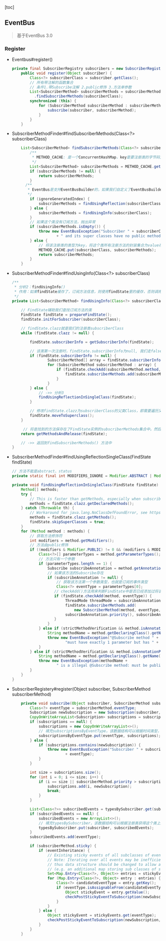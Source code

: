 [toc]

## EventBus

> 基于EventBus 3.0

### Register

- Eventbus#register()

  ```java
  private final SubscriberRegistry subscribers = new SubscriberRegistry(this);
      public void register(Object subscriber) {
          Class<?> subscriberClass = subscriber.getClass();
          // 所有带注解的函数集合
          // 条件1.带Subscribe注解 2.public修饰 3.方法单参数
          List<SubscriberMethod> subscriberMethods = subscriberMethodFinder
            .findSubscriberMethods(subscriberClass);
          synchronized (this) {
              for (SubscriberMethod subscriberMethod : subscriberMethods) {
                  subscribe(subscriber, subscriberMethod);
              }
          }
      }
  ```

- SubscriberMethodFinder#findSubscriberMethods(Class<?> subscriberClass)

  ```java
      List<SubscriberMethod> findSubscriberMethods(Class<?> subscriberClass) {
          /**
           * METHOD_CACHE: 是一个ConcurrentHashMap，key是要注册类的字节码文件，value是这个字节码文件里的所有订阅方		  * 法信息的集合，集合的元素是SubscriberMethod，它实际上就是订阅方法的信息类，包含Method对象、线程模式、事件			 * 类型、优先级、是否是粘性事等。
           */
          List<SubscriberMethod> subscriberMethods = METHOD_CACHE.get(subscriberClass);
          if (subscriberMethods != null) {
              return subscriberMethods;
          }
  		/**
  		 * EventBus是支持EventBusBuilder的，如果我们自定义了EventBusBuilder，则ignoreGeneratedIndex为true， 			* 否则为false，我们没自定义，所有看false
  		 */
          if (ignoreGeneratedIndex) {
              subscriberMethods = findUsingReflection(subscriberClass);
          } else {
              subscriberMethods = findUsingInfo(subscriberClass);
          }
          // 如果这个类没有订阅方法，抛出异常
          if (subscriberMethods.isEmpty()) {
              throw new EventBusException("Subscriber " + subscriberClass
                      + " and its super classes have no public methods with the @Subscribe annotation");
          } else {
              // 将该注册类的类型为key，将这个类所有注册方法的封装集合为value存入map集合	
              METHOD_CACHE.put(subscriberClass, subscriberMethods);
              return subscriberMethods;
          }
      }

- SubscriberMethodFinder#findUsingInfo(Class<?> subscriberClass)

  ```java
  /**
   * 分析2：findUsingInfo()
   * 作用：如果findState缓存了，订阅方法信息，则使用findState里的缓存，否则调用findUsingReflectionInSingleClass方 	* 法，反射获取订阅方法信息。
   */
  private List<SubscriberMethod> findUsingInfo(Class<?> subscriberClass) {
    
      // FindState辅助我们查找订阅方法的类
      FindState findState = prepareFindState();
      findState.initForSubscriber(subscriberClass);
  
      // findState.clazz就是我们的注册类subscriberClass
      while (findState.clazz != null) {
  
          findState.subscriberInfo = getSubscriberInfo(findState);
  
          // 该类第一次注册时，findState.subscriberInfo为null, 我们走false
          if (findState.subscriberInfo != null) {
                  SubscriberMethod[] array = findState.subscriberInfo.getSubscriberMethods();
                  for (SubscriberMethod subscriberMethod : array) {
                      if (findState.checkAdd(subscriberMethod.method, subscriberMethod.eventType)) {
                          findState.subscriberMethods.add(subscriberMethod);
                      }
                  }
          } else {
              // ->> 分析3
              findUsingReflectionInSingleClass(findState);
          }
  
          // 修改findState.clazz为subscriberClass的父类Class，即需要遍历父类
          findState.moveToSuperclass();
      }
  
       // 将查找到的方法保存在了FindState实例的subscriberMethods集合中。然后使用subscriberMethods构建一个新的List<SubscriberMethod>并返回，最后释放掉findState
      return getMethodsAndRelease(findState);
  
      // ->> 返回到findSubscriberMethods() 方法中
  }

- SubscriberMethodFinder#findUsingReflectionSingleClass(FindState findState)

  ```java
  // 方法不能是abstract、status
  private static final int MODIFIERS_IGNORE = Modifier.ABSTRACT | Modifier.STATIC | BRIDGE | SYNTHETIC;
  
  private void findUsingReflectionInSingleClass(FindState findState) {
      Method[] methods;
      try {
          // This is faster than getMethods, especially when subscribers are fat classes like Activities
          methods = findState.clazz.getDeclaredMethods();
      } catch (Throwable th) {
          // Workaround for java.lang.NoClassDefFoundError, see https://github.com/greenrobot/EventBus/issues/149
          methods = findState.clazz.getMethods();
          findState.skipSuperClasses = true;
      }
      for (Method method : methods) {
          // 获取方法修饰符
          int modifiers = method.getModifiers();
          // 方法由public修饰
          if ((modifiers & Modifier.PUBLIC) != 0 && (modifiers & MODIFIERS_IGNORE) == 0) {
              Class<?>[] parameterTypes = method.getParameterTypes();
              // 方法只有一个参数
              if (parameterTypes.length == 1) {
                  Subscribe subscribeAnnotation = method.getAnnotation(Subscribe.class);
                  // 如果该方法的Subscribe存在
                  if (subscribeAnnotation != null) {
                      // 获取该方法第一个参数类型，也就是订阅的事件类型
                      Class<?> eventType = parameterTypes[0];
                     // checkAdd()方法用来判断FindState中是否已经添加过将该事件类型为key的键值对，没添加过则返回					   // true
                     if (findState.checkAdd(method, eventType)) {
                          ThreadMode threadMode = subscribeAnnotation.threadMode();
                          findState.subscriberMethods.add(
                              new SubscriberMethod(method, eventType, threadMode,
                          subscribeAnnotation.priority(), subscribeAnnotation.sticky()));
                     }
                  }
              } else if (strictMethodVerification && method.isAnnotationPresent(Subscribe.class)) {
                  String methodName = method.getDeclaringClass().getName() + "." + method.getName();
                  throw new EventBusException("@Subscribe method " + methodName +
                          "must have exactly 1 parameter but has " + parameterTypes.length);
              }
          } else if (strictMethodVerification && method.isAnnotationPresent(Subscribe.class)) {
              String methodName = method.getDeclaringClass().getName() + "." + method.getName();
              throw new EventBusException(methodName +
                      " is a illegal @Subscribe method: must be public, non-static, and non-abstract");
          }
      }
  }
  ```

- SubscriberRegistery#register(Object subscriber, SubscriberMethod subscriberMethod)

  ```java
      private void subscribe(Object subscriber, SubscriberMethod subscriberMethod) {
          Class<?> eventType = subscriberMethod.eventType;
          Subscription newSubscription = new Subscription(subscriber, subscriberMethod);
          CopyOnWriteArrayList<Subscription> subscriptions = subscriptionsByEventType.get(eventType);
          if (subscriptions == null) {
              subscriptions = new CopyOnWriteArrayList<>();
              // 填充subscriptionsByEventType，该数据结构可以根据时间类型，获取所有订阅方法信息的集合
              subscriptionsByEventType.put(eventType, subscriptions);
          } else {
              if (subscriptions.contains(newSubscription)) {
                  throw new EventBusException("Subscriber " + subscriber.getClass() + " already registered to event "
                          + eventType);
              }
          }
  
          int size = subscriptions.size();
          for (int i = 0; i <= size; i++) {
              if (i == size || subscriberMethod.priority > subscriptions.get(i).subscriberMethod.priority) {
                  subscriptions.add(i, newSubscription);
                  break;
              }
          }
  
          List<Class<?>> subscribedEvents = typesBySubscriber.get(subscriber);
          if (subscribedEvents == null) {
              subscribedEvents = new ArrayList<>();
              // 填充typesBySubscriber，该数据结构可以根据注册类获得这个类上的所有订阅方法
              typesBySubscriber.put(subscriber, subscribedEvents);
          }
          subscribedEvents.add(eventType);
  
          if (subscriberMethod.sticky) {
              if (eventInheritance) {
                  // Existing sticky events of all subclasses of eventType have to be considered.
                  // Note: Iterating over all events may be inefficient with lots of sticky events,
                  // thus data structure should be changed to allow a more efficient lookup
                  // (e.g. an additional map storing sub classes of super classes: Class -> List<Class>).
                  Set<Map.Entry<Class<?>, Object>> entries = stickyEvents.entrySet();
                  for (Map.Entry<Class<?>, Object> entry : entries) {
                      Class<?> candidateEventType = entry.getKey();
                      if (eventType.isAssignableFrom(candidateEventType)) {
                          Object stickyEvent = entry.getValue();
                          checkPostStickyEventToSubscription(newSubscription, stickyEvent);
                      }
                  }
              } else {
                  Object stickyEvent = stickyEvents.get(eventType);
                  checkPostStickyEventToSubscription(newSubscription, stickyEvent);
              }
          }
      }
  ```